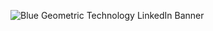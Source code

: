 ![Blue Geometric Technology LinkedIn Banner](https://user-images.githubusercontent.com/47979006/235310687-64c6cead-0a75-4b5b-a069-3968b4863c4a.png)


